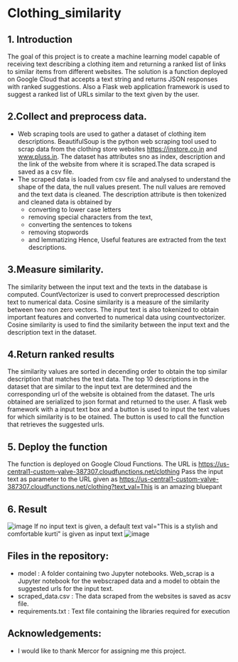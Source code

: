# Clothing_similarity
## 1. Introduction
 The goal of this project is to create a machine learning model capable of receiving text describing a clothing item and returning a ranked list of links to similar items from different websites. The solution is a function deployed on Google Cloud that accepts a text string and returns JSON responses with ranked suggestions. Also a Flask web application framework is used to suggest a ranked list of URLs similar to the text given by the user.
 
##  2.Collect and preprocess data.
- Web scraping tools are used to gather a dataset of clothing item descriptions. BeautifulSoup is the python web scraping tool used to scrap data from the clothing store websites https://instore.co.in and www.pluss.in. The dataset has attributes sno as index, description and the link of the website from where it is scraped.The data scraped is saved as a csv file. 
- The scraped data is loaded from csv file and analysed to understand the shape of the data, the null values present. The null values are removed and the text data is cleaned. The description attribute is then tokenized and cleaned data is obtained by 
    * converting to lower case letters
    * removing special characters from the text, 
    * converting the sentences to tokens
    * removing stopwords 
    * and lemmatizing
 Hence, Useful features are extracted from the text descriptions.
 
## 3.Measure similarity.
 The similarity between the input text and the texts in the database is computed. CountVectorizer is used to convert preprocessed description text to numerical data. Cosine similarity is a measure of the similarity between two non zero vectors. The input text is also tokenized to obtain important features and converted to numerical data using countvectorizer. Cosine similarity is used to find the similarity between the input text and the description text in the dataset. 

## 4.Return ranked results
The similarity values are sorted in decending order to obtain the top similar description that matches the text data. The top 10 descriptions in the dataset that are similar to the input text are determined and the corresponding url of the website is obtained from the dataset. The urls obtained are serialized to json format and returned to the user. A flask web framework with a input text box and a button is used to input the text values for which similarity is to be otained. The button is used to call the function that retrieves the suggested urls.
 
## 5. Deploy the function
 The function is deployed on Google Cloud Functions. The URL is https://us-central1-custom-valve-387307.cloudfunctions.net/clothing
Pass the input text as parameter to the URL given as https://us-central1-custom-valve-387307.cloudfunctions.net/clothing?text_val=This is an amazing bluepant
## 6. Result
![image](https://github.com/deepakanna/Clothing_similarity/assets/110763030/cc3bfc84-20bf-4f0c-b8ef-5b127e91e3c2)
If no input text is given, a default text val="This is a stylish and comfortable kurti" is given as input text 
![image](https://github.com/deepakanna/Clothing_similarity/assets/110763030/c0489665-1bb4-4d91-bef9-e749afbbcd8e)


 ## Files in the repository:
 - model : A folder containing two Jupyter notebooks. Web_scrap is a Jupyter notebook for  the webscraped data and a model to obtain the suggested urls for the input text.
 - scraped_data.csv : The data scraped from the websites is saved as acsv file.
 - requirements.txt : Text file containing the libraries required for execution


## Acknowledgements:
 - I would like to thank Mercor for assigning me this project.
